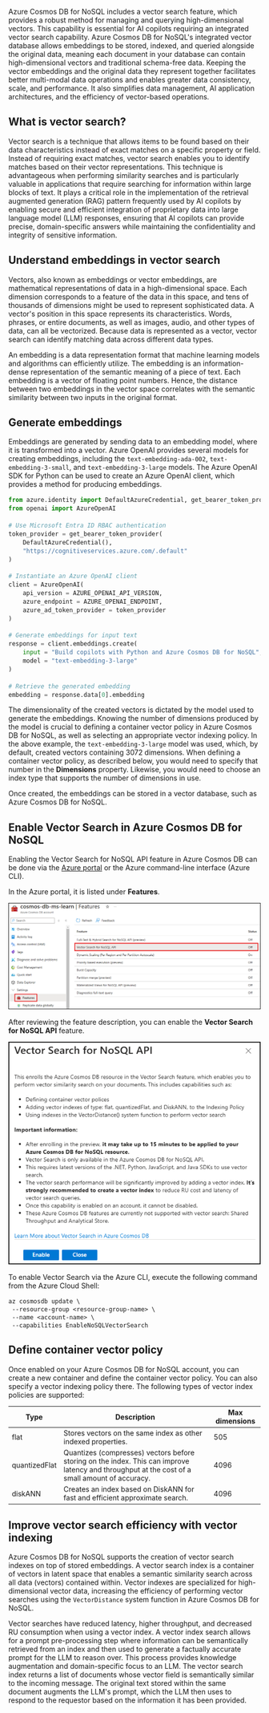 Azure Cosmos DB for NoSQL includes a vector search feature, which provides a robust method for managing and querying high-dimensional vectors. This capability is essential for AI copilots requiring an integrated vector search capability. Azure Cosmos DB for NoSQL's integrated vector database allows embeddings to be stored, indexed, and queried alongside the original data, meaning each document in your database can contain high-dimensional vectors and traditional schema-free data. Keeping the vector embeddings and the original data they represent together facilitates better multi-modal data operations and enables greater data consistency, scale, and performance. It also simplifies data management, AI application architectures, and the efficiency of vector-based operations.

## What is vector search?

Vector search is a technique that allows items to be found based on their data characteristics instead of exact matches on a specific property or field. Instead of requiring exact matches, vector search enables you to identify matches based on their vector representations. This technique is advantageous when performing similarity searches and is particularly valuable in applications that require searching for information within large blocks of text. It plays a critical role in the implementation of the retrieval augmented generation (RAG) pattern frequently used by AI copilots by enabling secure and efficient integration of proprietary data into large language model (LLM) responses, ensuring that AI copilots can provide precise, domain-specific answers while maintaining the confidentiality and integrity of sensitive information.

## Understand embeddings in vector search

Vectors, also known as embeddings or vector embeddings, are mathematical representations of data in a high-dimensional space. Each dimension corresponds to a feature of the data in this space, and tens of thousands of dimensions might be used to represent sophisticated data. A vector's position in this space represents its characteristics. Words, phrases, or entire documents, as well as images, audio, and other types of data, can all be vectorized. Because data is represented as a vector, vector search can identify matching data across different data types.

An embedding is a data representation format that machine learning models and algorithms can efficiently utilize. The embedding is an information-dense representation of the semantic meaning of a piece of text. Each embedding is a vector of floating point numbers. Hence, the distance between two embeddings in the vector space correlates with the semantic similarity between two inputs in the original format.

## Generate embeddings

Embeddings are generated by sending data to an embedding model, where it is transformed into a vector. Azure OpenAI provides several models for creating embeddings, including the `text-embedding-ada-002`, `text-embedding-3-small`, and `text-embedding-3-large` models. The Azure OpenAI SDK for Python can be used to create an Azure OpenAI client, which provides a method for producing embeddings.

```python
from azure.identity import DefaultAzureCredential, get_bearer_token_provider
from openai import AzureOpenAI

# Use Microsoft Entra ID RBAC authentication
token_provider = get_bearer_token_provider(
    DefaultAzureCredential(),
    "https://cognitiveservices.azure.com/.default"
)

# Instantiate an Azure OpenAI client
client = AzureOpenAI(
    api_version = AZURE_OPENAI_API_VERSION,
    azure_endpoint = AZURE_OPENAI_ENDPOINT,
    azure_ad_token_provider = token_provider
)

# Generate embeddings for input text
response = client.embeddings.create(
    input = "Build copilots with Python and Azure Cosmos DB for NoSQL",
    model = "text-embedding-3-large"
)

# Retrieve the generated embedding
embedding = response.data[0].embedding
```

The dimensionality of the created vectors is dictated by the model used to generate the embeddings. Knowing the number of dimensions produced by the model is crucial to defining a container vector policy in Azure Cosmos DB for NoSQL, as well as selecting an appropriate vector indexing policy. In the above example, the `text-embedding-3-large` model was used, which, by default, created vectors containing 3072 dimensions. When defining a container vector policy, as described below, you would need to specify that number in the **Dimensions** property. Likewise, you would need to choose an index type that supports the number of dimensions in use.

Once created, the embeddings can be stored in a vector database, such as Azure Cosmos DB for NoSQL.

## Enable Vector Search in Azure Cosmos DB for NoSQL

Enabling the Vector Search for NoSQL API feature in Azure Cosmos DB can be done via the [Azure portal](https://portal.azure.com) or the Azure command-line interface (Azure CLI).

In the Azure portal, it is listed under **Features**.

![The Features page for the Azure Cosmos DB NoSQL database is displayed, with the Vector Search for NoSQL API feature highlighted in the features list.](../media/cosmos-db-for-nosql-features.png)

After reviewing the feature description, you can enable the **Vector Search for NoSQL API** feature.

![Screenshot of the Vector Search for NoSQL API enrollment dialog.](../media/enable-vector-search-for-nosql-api.png)

To enable Vector Search via the Azure CLI, execute the following command from the Azure Cloud Shell:

```azurecli
az cosmosdb update \
 --resource-group <resource-group-name> \
 --name <account-name> \
 --capabilities EnableNoSQLVectorSearch
```

## Define container vector policy

Once enabled on your Azure Cosmos DB for NoSQL account, you can create a new container and define the container vector policy. You can also specify a vector indexing policy there. The following types of vector index policies are supported:

| Type | Description | Max dimensions |
| ---- | ----------- | -------------- |
| flat | Stores vectors on the same index as other indexed properties. | 505 |
| quantizedFlat | Quantizes (compresses) vectors before storing on the index. This can improve latency and throughput at the cost of a small amount of accuracy. | 4096 |
| diskANN | Creates an index based on DiskANN for fast and efficient approximate search. | 4096 |

## Improve vector search efficiency with vector indexing

Azure Cosmos DB for NoSQL supports the creation of vector search indexes on top of stored embeddings. A vector search index is a container of vectors in latent space that enables a semantic similarity search across all data (vectors) contained within. Vector indexes are specialized for high-dimensional vector data, increasing the efficiency of performing vector searches using the `VectorDistance` system function in Azure Cosmos DB for NoSQL.

Vector searches have reduced latency, higher throughput, and decreased RU consumption when using a vector index. A vector index search allows for a prompt pre-processing step where information can be semantically retrieved from an index and then used to generate a factually accurate prompt for the LLM to reason over. This process provides knowledge augmentation and domain-specific focus to an LLM. The vector search index returns a list of documents whose vector field is semantically similar to the incoming message. The original text stored within the same document augments the LLM's prompt, which the LLM then uses to respond to the requestor based on the information it has been provided.
